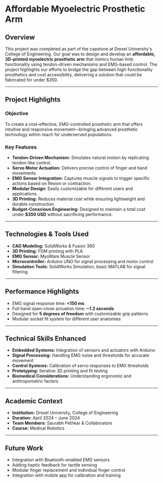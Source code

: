 # Affordable Myoelectric Prosthetic Arm

## Overview  
This project was completed as part of the capstone at Drexel University's College of Engineering. Our goal was to design and develop an **affordable, 3D-printed myoelectric prosthetic arm** that mimics human limb functionality using tendon-driven mechanisms and EMG-based control. The project highlights our efforts to bridge the gap between high-functionality prosthetics and cost accessibility, delivering a solution that could be fabricated for under $350.

---

## Project Highlights

### Objective  
To create a cost-effective, EMG-controlled prosthetic arm that offers intuitive and responsive movement—bringing advanced prosthetic technology within reach for underserved populations.

### Key Features
- **Tendon-Driven Mechanism:** Simulates natural motion by replicating tendon-like control.
- **Servo Motor Actuation:** Delivers precise control of finger and hand movements.
- **EMG Sensor Integration:** Captures muscle signals to trigger specific actions based on flexion or contraction.
- **Modular Design:** Easily customizable for different users and applications.
- **3D Printing:** Reduces material cost while ensuring lightweight and durable construction.
- **Budget-Conscious Engineering:** Designed to maintain a total cost under **$350 USD** without sacrificing performance.

---

## Technologies & Tools Used
- **CAD Modeling:** SolidWorks & Fusion 360
- **3D Printing:** FDM printing with PLA
- **EMG Sensor:** MyoWare Muscle Sensor
- **Microcontroller:** Arduino UNO for signal processing and motor control
- **Simulation Tools:** SolidWorks Simulation, basic MATLAB for signal filtering

---

## Performance Highlights
- EMG signal response time: **<150 ms**
- Full hand open-close actuation time: **~1.2 seconds**
- Designed for **5 degrees of freedom** with customizable grip patterns
- Modular socket fit system for different user anatomies

---

## Technical Skills Enhanced
- **Embedded Systems:** Integration of sensors and actuators with Arduino
- **Signal Processing:** Handling EMG noise and thresholds for accurate movement
- **Control Systems:** Calibration of servo responses to EMG thresholds
- **Prototyping:** Iterative 3D printing and fit testing
- **Biomedical Considerations:** Understanding ergonomic and anthropometric factors

---

## Academic Context
- **Institution:** Drexel University, College of Engineering  
- **Duration:** April 2024 – June 2024  
- **Team Members:** Saurabh Pethkar & Collaborators  
- **Course:** Medical Robotics

---

## Future Work
- Integration with Bluetooth-enabled EMG sensors  
- Adding haptic feedback for tactile sensing  
- Modular finger replacement and individual finger control  
- Integration with mobile app for calibration and training
